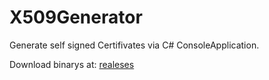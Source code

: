 # X509Generator

Generate self signed Certifivates via C# ConsoleApplication.

Download binarys at:
[realeses](https://github.com/kcinnaySte/X509Generator/releases)
